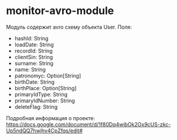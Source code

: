 # monitor-avro-module
Модуль содержит avro схему объекта User.
Поля:
<ul>
  <li>hashId: String</li>
  <li>loadDate: String</li>
  <li>recordId: String</li>
  <li>clientSin: String</li>
  <li>surname: String</li>
  <li>name: String</li>
  <li>patronomyc: Option[String]</li>
  <li>birthDate: String</li>
  <li>birthPlace: Option[String]</li>
  <li>primaryIdType: String</li>
  <li>primaryIdNumber: String</li>
  <li>deleteFlag: String</li>
</ul>

Подробная информация о проекте: https://docs.google.com/document/d/1f80Dq4wibOk2Ox9cUS-zkc-Up5ndQQ7hwjhv4CpZfqs/edit#
